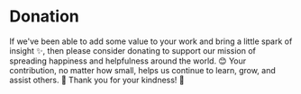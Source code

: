 # Donation
If we've been able to add some value to your work and bring a little spark of insight ✨, then please consider donating to support our mission of spreading happiness and helpfulness around the world. 😊 Your contribution, no matter how small, helps us continue to learn, grow, and assist others. 💖 Thank you for your kindness! 🙌
